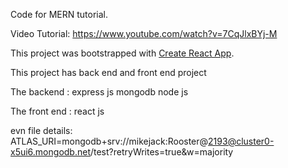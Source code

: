 Code for MERN tutorial.

Video Tutorial: https://www.youtube.com/watch?v=7CqJlxBYj-M

This project was bootstrapped with [Create React App](https://github.com/facebook/create-react-app).

This project has back end and front end project

The backend :
express js
mongodb
node js

The front end :
react js

evn file details:
ATLAS_URI=mongodb+srv://mikejack:Rooster@2193@cluster0-x5ui6.mongodb.net/test?retryWrites=true&w=majority

